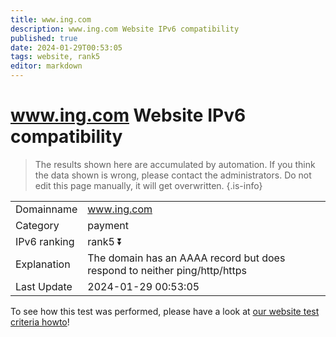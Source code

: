 ```yaml
---
title: www.ing.com
description: www.ing.com Website IPv6 compatibility
published: true
date: 2024-01-29T00:53:05
tags: website, rank5
editor: markdown
---
```


# www.ing.com Website IPv6 compatibility

> The results shown here are accumulated by automation. If you think the data shown is wrong, please contact the administrators. 
> Do not edit this page manually, it will get overwritten.
{.is-info}


|   |   |
| - | - |
| Domainname | www.ing.com
| Category | payment |
| IPv6 ranking | rank5 :arrow_double_down: |
| Explanation | The domain has an AAAA record but does respond to neither ping/http/https |
| Last Update | 2024-01-29 00:53:05 |

To see how this test was performed, please have a look at [our website test criteria howto](/howto/testcriteria/website)!

